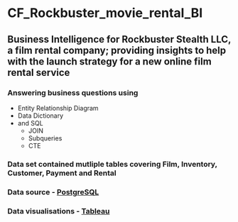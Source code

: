 # CF_Rockbuster_movie_rental_BI
## Business Intelligence for Rockbuster Stealth LLC, a film rental company; providing insights to help with the launch strategy for a new online film rental service
### Answering business questions using 
- Entity Relationship Diagram 
- Data Dictionary 
- and SQL
  - JOIN
  - Subqueries
  - CTE

### Data set contained mutliple tables covering Film, Inventory, Customer, Payment and Rental 
### Data source - [PostgreSQL](https://www.postgresqltutorial.com)

### Data visualisations - [Tableau](https://public.tableau.com/app/profile/amy.palomino/viz/Ex3_10_16471992613500/Top_genre_revenue)
